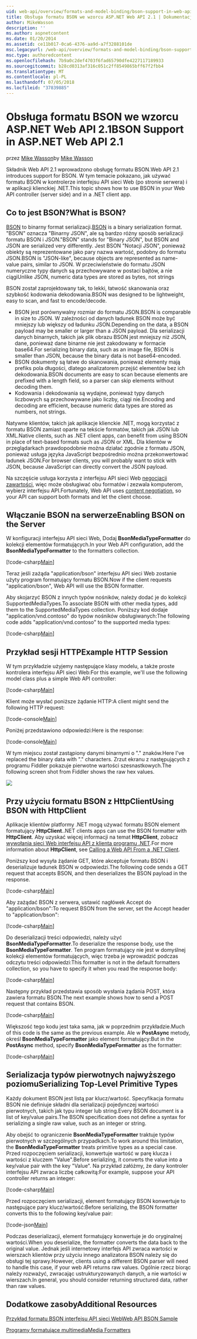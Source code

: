 ```yaml
---
uid: web-api/overview/formats-and-model-binding/bson-support-in-web-api-21
title: Obsługa formatu BSON we wzorcu ASP.NET Web API 2.1 | Dokumentacja firmy Microsoft
author: MikeWasson
description: ''
ms.author: aspnetcontent
ms.date: 01/20/2014
ms.assetid: ce11b017-0ca6-4376-aa9d-a7f3288101de
msc.legacyurl: /web-api/overview/formats-and-model-binding/bson-support-in-web-api-21
msc.type: authoredcontent
ms.openlocfilehash: 7b9a0c2def4703f6fad65790dfe4227117189933
ms.sourcegitcommit: b28cd0313af316c051c2ff8549865bff67f2fbb4
ms.translationtype: MT
ms.contentlocale: pl-PL
ms.lasthandoff: 07/05/2018
ms.locfileid: "37839885"
---
```

<a name="bson-support-in-aspnet-web-api-21"></a><span data-ttu-id="35efe-102">Obsługa formatu BSON we wzorcu ASP.NET Web API 2.1</span><span class="sxs-lookup"><span data-stu-id="35efe-102">BSON Support in ASP.NET Web API 2.1</span></span>
====================
<span data-ttu-id="35efe-103">przez [Mike Wasson](https://github.com/MikeWasson)</span><span class="sxs-lookup"><span data-stu-id="35efe-103">by [Mike Wasson](https://github.com/MikeWasson)</span></span>

<span data-ttu-id="35efe-104">Składnik Web API 2.1 wprowadzono obsługę formatu BSON.</span><span class="sxs-lookup"><span data-stu-id="35efe-104">Web API 2.1 introduces support for BSON.</span></span> <span data-ttu-id="35efe-105">W tym temacie pokazano, jak używać formatu BSON w kontrolerze interfejsu API sieci Web (po stronie serwera) i w aplikacji klienckiej .NET.</span><span class="sxs-lookup"><span data-stu-id="35efe-105">This topic shows how to use BSON in your Web API controller (server side) and in a .NET client app.</span></span>

## <a name="what-is-bson"></a><span data-ttu-id="35efe-106">Co to jest BSON?</span><span class="sxs-lookup"><span data-stu-id="35efe-106">What is BSON?</span></span>

<span data-ttu-id="35efe-107">[BSON](http://bsonspec.org/) to binarny format serializacji.</span><span class="sxs-lookup"><span data-stu-id="35efe-107">[BSON](http://bsonspec.org/) is a binary serialization format.</span></span> <span data-ttu-id="35efe-108">"BSON" oznacza "Binarny JSON", ale są bardzo różny sposób serializacji formatu BSON i JSON.</span><span class="sxs-lookup"><span data-stu-id="35efe-108">"BSON" stands for "Binary JSON", but BSON and JSON are serialized very differently.</span></span> <span data-ttu-id="35efe-109">Jest BSON "Notacji JSON", ponieważ obiekty są reprezentowane jako pary nazwa wartość, podobny do formatu JSON.</span><span class="sxs-lookup"><span data-stu-id="35efe-109">BSON is "JSON-like", because objects are represented as name-value pairs, similar to JSON.</span></span> <span data-ttu-id="35efe-110">W przeciwieństwie do formatu JSON numeryczne typy danych są przechowywane w postaci bajtów, a nie ciągi</span><span class="sxs-lookup"><span data-stu-id="35efe-110">Unlike JSON, numeric data types are stored as bytes, not strings</span></span>

<span data-ttu-id="35efe-111">BSON został zaprojektowany tak, to lekki, łatwość skanowania oraz szybkość kodowania dekodowania.</span><span class="sxs-lookup"><span data-stu-id="35efe-111">BSON was designed to be lightweight, easy to scan, and fast to encode/decode.</span></span>

- <span data-ttu-id="35efe-112">BSON jest porównywalny rozmiar do formatu JSON.</span><span class="sxs-lookup"><span data-stu-id="35efe-112">BSON is comparable in size to JSON.</span></span> <span data-ttu-id="35efe-113">W zależności od danych ładunek BSON może być mniejszy lub większy od ładunku JSON.</span><span class="sxs-lookup"><span data-stu-id="35efe-113">Depending on the data, a BSON payload may be smaller or larger than a JSON payload.</span></span> <span data-ttu-id="35efe-114">Dla serializacji danych binarnych, takich jak plik obrazu BSON jest mniejszy niż JSON, dane, ponieważ dane binarne nie jest zakodowany w formacie base64.</span><span class="sxs-lookup"><span data-stu-id="35efe-114">For serializing binary data, such as an image file, BSON is smaller than JSON, because the binary data is not base64-encoded.</span></span>
- <span data-ttu-id="35efe-115">BSON dokumenty są łatwe do skanowania, ponieważ elementy mają prefiks pola długości, dlatego analizatorem przejść elementów bez ich dekodowania.</span><span class="sxs-lookup"><span data-stu-id="35efe-115">BSON documents are easy to scan because elements are prefixed with a length field, so a parser can skip elements without decoding them.</span></span>
- <span data-ttu-id="35efe-116">Kodowania i dekodowania są wydajne, ponieważ typy danych liczbowych są przechowywane jako liczby, ciągi nie.</span><span class="sxs-lookup"><span data-stu-id="35efe-116">Encoding and decoding are efficient, because numeric data types are stored as numbers, not strings.</span></span>

<span data-ttu-id="35efe-117">Natywne klientów, takich jak aplikacje klienckie .NET, mogą korzystać z formatu BSON zamiast oparte na tekście formatów, takich jak JSON lub XML.</span><span class="sxs-lookup"><span data-stu-id="35efe-117">Native clients, such as .NET client apps, can benefit from using BSON in place of text-based formats such as JSON or XML.</span></span> <span data-ttu-id="35efe-118">Dla klientów w przeglądarkach prawdopodobnie można działać zgodnie z formatu JSON, ponieważ usługa języka JavaScript bezpośrednio można przekonwertować ładunek JSON.</span><span class="sxs-lookup"><span data-stu-id="35efe-118">For browser clients, you will probably want to stick with JSON, because JavaScript can directly convert the JSON payload.</span></span>

<span data-ttu-id="35efe-119">Na szczęście usługa korzysta z interfejsu API sieci Web [negocjacji zawartości](content-negotiation.md), więc może obsługiwać obu formatów i zezwala komputerom, wybierz interfejsu API.</span><span class="sxs-lookup"><span data-stu-id="35efe-119">Fortunately, Web API uses [content negotiation](content-negotiation.md), so your API can support both formats and let the client choose.</span></span>

## <a name="enabling-bson-on-the-server"></a><span data-ttu-id="35efe-120">Włączanie BSON na serwerze</span><span class="sxs-lookup"><span data-stu-id="35efe-120">Enabling BSON on the Server</span></span>

<span data-ttu-id="35efe-121">W konfiguracji interfejsu API sieci Web, Dodaj **BsonMediaTypeFormatter** do kolekcji elementów formatujących.</span><span class="sxs-lookup"><span data-stu-id="35efe-121">In your Web API configuration, add the **BsonMediaTypeFormatter** to the formatters collection.</span></span>

[!code-csharp[Main](bson-support-in-web-api-21/samples/sample1.cs)]

<span data-ttu-id="35efe-122">Teraz jeśli zażąda "application/bson" interfejsu API sieci Web zostanie użyty program formatujący formatu BSON.</span><span class="sxs-lookup"><span data-stu-id="35efe-122">Now if the client requests "application/bson", Web API will use the BSON formatter.</span></span>

<span data-ttu-id="35efe-123">Aby skojarzyć BSON z innych typów nośników, należy dodać je do kolekcji SupportedMediaTypes.</span><span class="sxs-lookup"><span data-stu-id="35efe-123">To associate BSON with other media types, add them to the SupportedMediaTypes collection.</span></span> <span data-ttu-id="35efe-124">Poniższy kod dodaje "application/vnd.contoso" do typów nośników obsługiwanych:</span><span class="sxs-lookup"><span data-stu-id="35efe-124">The following code adds "application/vnd.contoso" to the supported media types:</span></span>

[!code-csharp[Main](bson-support-in-web-api-21/samples/sample2.cs)]

## <a name="example-http-session"></a><span data-ttu-id="35efe-125">Przykład sesji HTTP</span><span class="sxs-lookup"><span data-stu-id="35efe-125">Example HTTP Session</span></span>

<span data-ttu-id="35efe-126">W tym przykładzie użyjemy następujące klasy modelu, a także proste kontrolera interfejsu API sieci Web:</span><span class="sxs-lookup"><span data-stu-id="35efe-126">For this example, we'll use the following model class plus a simple Web API controller:</span></span>

[!code-csharp[Main](bson-support-in-web-api-21/samples/sample3.cs)]

<span data-ttu-id="35efe-127">Klient może wysłać poniższe żądanie HTTP:</span><span class="sxs-lookup"><span data-stu-id="35efe-127">A client might send the following HTTP request:</span></span>

[!code-console[Main](bson-support-in-web-api-21/samples/sample4.cmd)]

<span data-ttu-id="35efe-128">Poniżej przedstawiono odpowiedzi:</span><span class="sxs-lookup"><span data-stu-id="35efe-128">Here is the response:</span></span>

[!code-console[Main](bson-support-in-web-api-21/samples/sample5.cmd)]

<span data-ttu-id="35efe-129">W tym miejscu został zastąpiony danymi binarnymi o &quot;.&quot; znaków.</span><span class="sxs-lookup"><span data-stu-id="35efe-129">Here I've replaced the binary data with &quot;.&quot; characters.</span></span> <span data-ttu-id="35efe-130">Zrzut ekranu z następujących z programu Fiddler pokazuje pierwotne wartości szesnastkowych.</span><span class="sxs-lookup"><span data-stu-id="35efe-130">The following screen shot from Fiddler shows the raw hex values.</span></span>

[![](bson-support-in-web-api-21/_static/image2.png)](bson-support-in-web-api-21/_static/image1.png)

## <a name="using-bson-with-httpclient"></a><span data-ttu-id="35efe-131">Przy użyciu formatu BSON z HttpClient</span><span class="sxs-lookup"><span data-stu-id="35efe-131">Using BSON with HttpClient</span></span>

<span data-ttu-id="35efe-132">Aplikacje klientów platformy .NET mogą używać formatu BSON element formatujący **HttpClient**.</span><span class="sxs-lookup"><span data-stu-id="35efe-132">.NET clients apps can use the BSON formatter with **HttpClient**.</span></span> <span data-ttu-id="35efe-133">Aby uzyskać więcej informacji na temat **HttpClient**, zobacz [wywołania sieci Web interfejsu API z klienta programu .NET](../advanced/calling-a-web-api-from-a-net-client.md).</span><span class="sxs-lookup"><span data-stu-id="35efe-133">For more information about **HttpClient**, see [Calling a Web API From a .NET Client](../advanced/calling-a-web-api-from-a-net-client.md).</span></span>

<span data-ttu-id="35efe-134">Poniższy kod wysyła żądanie GET, które akceptuje formatu BSON i deserializuje ładunek BSON w odpowiedzi.</span><span class="sxs-lookup"><span data-stu-id="35efe-134">The following code sends a GET request that accepts BSON, and then deserializes the BSON payload in the response.</span></span>

[!code-csharp[Main](bson-support-in-web-api-21/samples/sample6.cs)]

<span data-ttu-id="35efe-135">Aby zażądać BSON z serwera, ustawić nagłówek Accept do "application/bson":</span><span class="sxs-lookup"><span data-stu-id="35efe-135">To request BSON from the server, set the Accept header to "application/bson":</span></span>

[!code-csharp[Main](bson-support-in-web-api-21/samples/sample7.cs)]

<span data-ttu-id="35efe-136">Do deserializacji treści odpowiedzi, należy użyć **BsonMediaTypeFormatter**.</span><span class="sxs-lookup"><span data-stu-id="35efe-136">To deserialize the response body, use the **BsonMediaTypeFormatter**.</span></span> <span data-ttu-id="35efe-137">Ten program formatujący nie jest w domyślnej kolekcji elementów formatujących, więc trzeba je wprowadzić podczas odczytu treści odpowiedzi:</span><span class="sxs-lookup"><span data-stu-id="35efe-137">This formatter is not in the default formatters collection, so you have to specify it when you read the response body:</span></span>

[!code-csharp[Main](bson-support-in-web-api-21/samples/sample8.cs)]

<span data-ttu-id="35efe-138">Następny przykład przedstawia sposób wysłania żądania POST, która zawiera formatu BSON.</span><span class="sxs-lookup"><span data-stu-id="35efe-138">The next example shows how to send a POST request that contains BSON.</span></span>

[!code-csharp[Main](bson-support-in-web-api-21/samples/sample9.cs)]

<span data-ttu-id="35efe-139">Większość tego kodu jest taka sama, jak w poprzednim przykładzie.</span><span class="sxs-lookup"><span data-stu-id="35efe-139">Much of this code is the same as the previous example.</span></span> <span data-ttu-id="35efe-140">Ale w **PostAsync** metody, określ **BsonMediaTypeFormatter** jako element formatujący:</span><span class="sxs-lookup"><span data-stu-id="35efe-140">But in the **PostAsync** method, specify **BsonMediaTypeFormatter** as the formatter:</span></span>

[!code-csharp[Main](bson-support-in-web-api-21/samples/sample10.cs)]

## <a name="serializing-top-level-primitive-types"></a><span data-ttu-id="35efe-141">Serializacja typów pierwotnych najwyższego poziomu</span><span class="sxs-lookup"><span data-stu-id="35efe-141">Serializing Top-Level Primitive Types</span></span>

<span data-ttu-id="35efe-142">Każdy dokument BSON jest listą par klucz/wartość. Specyfikacja formatu BSON nie definiuje składni dla serializacji pojedynczej wartości pierwotnych, takich jak typu integer lub string.</span><span class="sxs-lookup"><span data-stu-id="35efe-142">Every BSON document is a list of key/value pairs.The BSON specification does not define a syntax for serializing a single raw value, such as an integer or string.</span></span>

<span data-ttu-id="35efe-143">Aby obejść to ograniczenie **BsonMediaTypeFormatter** traktuje typów pierwotnych w szczególnych przypadkach.</span><span class="sxs-lookup"><span data-stu-id="35efe-143">To work around this limitation, the **BsonMediaTypeFormatter** treats primitive types as a special case.</span></span> <span data-ttu-id="35efe-144">Przed rozpoczęciem serializacji, konwertuje wartość w parę klucza i wartości z kluczem "Value".</span><span class="sxs-lookup"><span data-stu-id="35efe-144">Before serializing, it converts the value into a key/value pair with the key "Value".</span></span> <span data-ttu-id="35efe-145">Na przykład załóżmy, że dany kontroler interfejsu API zwraca liczbę całkowitą:</span><span class="sxs-lookup"><span data-stu-id="35efe-145">For example, suppose your API controller returns an integer:</span></span>

[!code-csharp[Main](bson-support-in-web-api-21/samples/sample11.cs)]

<span data-ttu-id="35efe-146">Przed rozpoczęciem serializacji, element formatujący BSON konwertuje to następujące pary klucz/wartość:</span><span class="sxs-lookup"><span data-stu-id="35efe-146">Before serializing, the BSON formatter converts this to the following key/value pair:</span></span>

[!code-json[Main](bson-support-in-web-api-21/samples/sample12.json)]

<span data-ttu-id="35efe-147">Podczas deserializacji, element formatujący konwertuje je do oryginalnej wartości.</span><span class="sxs-lookup"><span data-stu-id="35efe-147">When you deserialize, the formatter converts the data back to the original value.</span></span> <span data-ttu-id="35efe-148">Jednak jeśli internetowy interfejs API zwraca wartości w wierszach klientów przy użyciu innego analizatora BSON należy się do obsługi tej sprawy.</span><span class="sxs-lookup"><span data-stu-id="35efe-148">However, clients using a different BSON parser will need to handle this case, if your web API returns raw values.</span></span> <span data-ttu-id="35efe-149">Ogólnie rzecz biorąc należy rozważyć, zwracając ustrukturyzowanych danych, a nie wartości w wierszach.</span><span class="sxs-lookup"><span data-stu-id="35efe-149">In general, you should consider returning structured data, rather than raw values.</span></span>

## <a name="additional-resources"></a><span data-ttu-id="35efe-150">Dodatkowe zasoby</span><span class="sxs-lookup"><span data-stu-id="35efe-150">Additional Resources</span></span>

[<span data-ttu-id="35efe-151">Przykład formatu BSON interfejsu API sieci Web</span><span class="sxs-lookup"><span data-stu-id="35efe-151">Web API BSON Sample</span></span>](https://aspnet.codeplex.com/SourceControl/latest#Samples/WebApi/BSONSample/)

[<span data-ttu-id="35efe-152">Programy formatujące multimedia</span><span class="sxs-lookup"><span data-stu-id="35efe-152">Media Formatters</span></span>](media-formatters.md)
